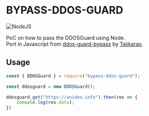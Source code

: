 # BYPASS-DDOS-GUARD

![NodeJS](https://img.shields.io/badge/node.js-6DA55F?style=for-the-badge&label=Made+with&logo=node.js&logoColor=white)

PoC on how to pass the DDOSGuard using Node.\
Port in Javascript from [ddos-guard-bypass](https://github.com/Tajikarao/ddos-guard-bypass) by [Tajikarao](https://github.com/Tajikarao).

## Usage

```javascript
const { DDOSGuard } = require("bypass-ddos-guard");

const ddosguard = new DDOSGuard();

ddosguard.get("https://anidex.info").then(res => {
    console.log(res.data);
})

```
